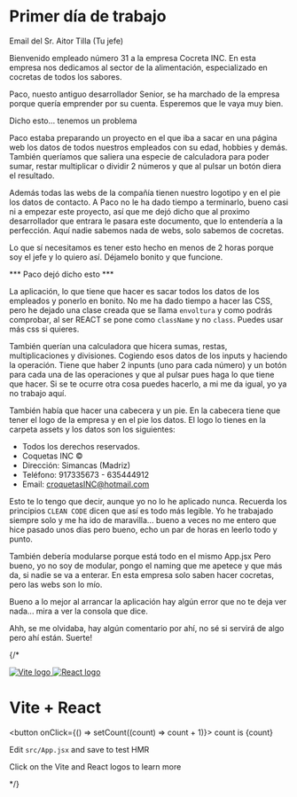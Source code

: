 # Primer día de trabajo

Email del Sr. Aitor Tilla (Tu jefe)

Bienvenido empleado número 31 a la empresa Cocreta INC. En esta empresa nos dedicamos al sector de la alimentación, especializado en cocretas de todos los sabores.

Paco, nuesto antiguo desarrollador Senior, se ha marchado de la empresa porque quería emprender por su cuenta. Esperemos que le vaya muy bien.

Dicho esto... tenemos un problema

Paco estaba preparando un proyecto en el que iba a sacar en una página web los datos de todos nuestros empleados con su edad, hobbies y demás. 
También queríamos que saliera una especie de calculadora para poder sumar, restar multiplicar o dividir 2 números y que al pulsar un botón diera el resultado.

Además todas las webs de la compañía tienen nuestro logotipo y en el pie los datos de contacto.
A Paco no le ha dado tiempo a terminarlo, bueno casi ni a empezar este proyecto, así que me dejó dicho que al proximo desarrollador que entrara le pasara este documento, que lo entendería a la perfección. Aquí nadie sabemos nada de webs, solo sabemos de cocretas.

Lo que sí necesitamos es tener esto hecho en menos de 2 horas porque soy el jefe y lo quiero así.
Déjamelo bonito y que funcione. 

*** Paco dejó dicho esto ***

La aplicación, lo que tiene que hacer es sacar todos los datos de los empleados y ponerlo en bonito. No me ha dado tiempo a hacer las CSS, pero he dejado una clase creada que se llama `envoltura` y como podrás comprobar, al ser REACT se pone como `className` y no `class`. Puedes usar más css si quieres.

También querían una calculadora que hicera sumas, restas, multiplicaciones y divisiones. Cogiendo esos datos de los inputs y haciendo la operación. Tiene que haber 2 inpunts (uno para cada número) y un botón para cada una de las operaciones y que al pulsar pues haga lo que tiene que hacer. Si se te ocurre otra cosa puedes hacerlo, a mi me da igual, yo ya no trabajo aquí. 

También había que hacer una cabecera y un pie.
En la cabecera tiene que tener el logo de la empresa y en el pie los datos. El logo lo tienes en la carpeta assets y los datos son los siguientes:

- Todos los derechos reservados. 
- Coquetas INC ©  
- Dirección: Simancas (Madriz)
- Teléfono: 917335673 - 635444912 
- Email: croquetasINC@hotmail.com

Esto te lo tengo que decir, aunque yo no lo he aplicado nunca. Recuerda los principios `CLEAN CODE` dicen que así es todo más legible. Yo he trabajado siempre solo y me ha ido de maravilla... bueno a veces no me entero que hice pasado unos días pero bueno, echo un par de horas en leerlo todo y punto.

También debería modularse porque está todo en el mismo App.jsx
Pero bueno, yo no soy de modular, pongo el naming que me apetece y que más da, si nadie se va a enterar. En esta empresa solo saben hacer cocretas, pero las webs son lo mío.

Bueno a lo mejor al arrancar la aplicación hay algún error que no te deja ver nada... mira a ver la consola que dice.

Ahh, se me olvidaba, hay algún comentario por ahí, no sé si servirá de algo pero ahí están.
Suerte!


{/* <div>
        <a href="https://vitejs.dev" target="_blank">
          <img src={viteLogo} className="logo" alt="Vite logo" />
        </a>
        <a href="https://react.dev" target="_blank">
          <img src={reactLogo} className="logo react" alt="React logo" />
        </a>
      </div>
      <h1>Vite + React</h1>
      <div className="card">
        <button onClick={() => setCount((count) => count + 1)}>
          count is {count}
        </button>
        <p>
          Edit <code>src/App.jsx</code> and save to test HMR
        </p>
      </div>
      <p className="read-the-docs">
        Click on the Vite and React logos to learn more
      </p> */}

